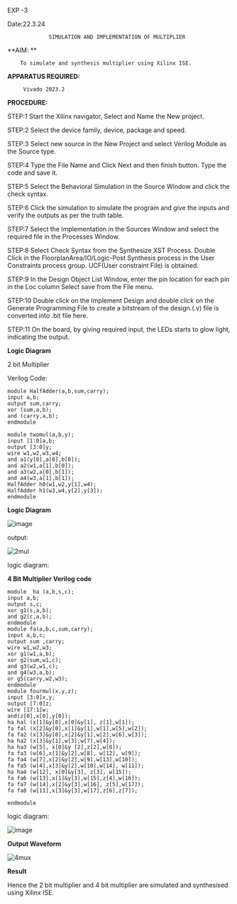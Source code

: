 EXP -3

Date:22.3.24
                 
                 
                 
                 SIMULATION AND IMPLEMENTATION OF MULTIPLIER



**AIM: **



        To simulate and synthesis multiplier using Xilinx ISE.

 

**APPARATUS REQUIRED:**



         Vivado 2023.2


  
**PROCEDURE:**



STEP:1  Start  the Xilinx navigator, Select and Name the New project.



STEP:2  Select the device family, device, package and speed.   



STEP:3  Select new source in the New Project and select Verilog Module as the Source type.    




STEP:4  Type the File Name and Click Next and then finish button. Type the code and save it.



STEP:5  Select the Behavioral Simulation in the Source Window and click the check syntax. 



STEP:6  Click the simulation to simulate the program and  give the inputs and verify the outputs as per the truth table.



STEP:7  Select the Implementation in the Sources Window and select the required file in the Processes Window.



STEP:8  Select Check Syntax from the Synthesize  XST Process. Double Click in the  FloorplanArea/IO/Logic-Post Synthesis process in the User Constraints process group. UCF(User constraint File) is obtained. 



STEP:9  In the Design Object List Window, enter the pin location for each pin in the Loc column Select save from the File menu.



STEP:10 Double click on the Implement Design and double click on the Generate Programming File to create a bitstream of the design.(.v) file is converted into .bit file here.



STEP:11  On the board, by giving required input, the LEDs starts to glow light, indicating the output.



**Logic Diagram**



2 bit Multiplier



Verilog Code:
```
module HalfAdder(a,b,sum,carry);
input a,b;
output sum,carry;
xor (sum,a,b);
and (carry,a,b);
endmodule

module twomul(a,b,y);
input [1:0]a,b;
output [3:0]y;
wire w1,w2,w3,w4;
and a1(y[0],a[0],b[0]);
and a2(w1,a[1],b[0]);
and a3(w2,a[0],b[1]);
and a4(w3,a[1],b[1]);
HalfAdder h0(w1,w2,y[1],w4);
HalfAdder h1(w3,w4,y[2],y[3]);
endmodule
```



**Logic Diagram**



![image](https://github.com/navaneethans/VLSI-LAB-EXP-3/assets/6987778/7713750f-65e6-41c0-8082-5005eac4031c)



output:



![2mul](https://github.com/nithiyashree2533/VLSI-LAB-EXP-3/assets/161813688/f2a1c219-718b-4dd0-9312-464cf1c9501b)



logic diagram:



**4 Bit Multiplier**
**Verilog code**



```
module  ha (a,b,s,c);
input a,b;
output s,c;
xor g1(s,a,b);
and g2(c,a,b);
endmodule
module fa(a,b,c,sum,carry);
input a,b,c;
output sum ,carry;
wire w1,w2,w3;
xor g1(w1,a,b);
xor g2(sum,w1,c);
and g3(w2,w1,c); 
and g4(w3,a,b);
or g5(carry,w2,w3);
endmodule
module fourmul(x,y,z);
input [3:0]x,y;
output [7:0]z;
wire [17:1]w;
and(z[0],x[0],y[0]);
ha hal (x[1]&y[0],x[0]&y[1], z[1],w[1]);
fa fal (x[2]&y[0],x[1]&y[1],w[1],w[5],w[2]);
fa fa2 (x[3]&y[0],x[2]&y[1],w[2],w[6],w[3]);
ha ha2 (x[3]&y[1],w[3],w[7],w[4]);
ha ha3 (w[5], x[0]&y [2],z[2],w[8]); 
fa fa3 (w[6],x[1]&y[2],w[8], w[12], w[9]);
fa fa4 (w[7],x[2]&y[2],w[9],w[13],w[10]);
fa fa5 (w[4],x[3]&y[2],w[10],w[14], w[11]);
ha ha4 (w[12], x[0]&y[3], z[3], w[15]);
fa fa6 (w[13],x[1]&y[3],w[15],z[4],w[16]);
fa fa7 (w[14],x[2]&y[3],w[16], z[5],w[17]);
fa fa8 (w[11],x[3]&y[3],w[17],z[6],z[7]);

endmodule
```



logic diagram:

![image](https://github.com/navaneethans/VLSI-LAB-EXP-3/assets/6987778/d95215dd-8cf1-4e08-93cc-96adfdd7fbdc)



**Output Waveform**



![4mux](https://github.com/nithiyashree2533/VLSI-LAB-EXP-3/assets/161813688/e08f378c-6e0a-4d4b-b1c0-4e1f7b78ac15)





**Result**


Hence the 2 bit multiplier and 4 bit multiplier are simulated and synthesised using Xilinx ISE.


